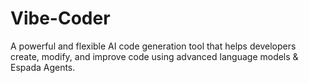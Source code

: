 # Vibe-Coder
A powerful and flexible AI code generation tool that helps developers create, modify, and improve code using advanced language models &amp; Espada Agents.
